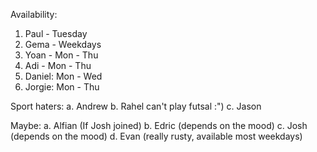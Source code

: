 Availability:
1. Paul - Tuesday
2. Gema - Weekdays
3. Yoan - Mon - Thu
4. Adi - Mon - Thu
5. Daniel: Mon - Wed
6. Jorgie: Mon - Thu

Sport haters:
a. Andrew
b. Rahel can't play futsal :")
c. Jason

Maybe:
a. Alfian (If Josh joined)
b. Edric (depends on the mood)
c. Josh (depends on the mood)
d. Evan (really rusty, available most weekdays)
